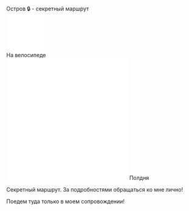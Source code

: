 
<link rel="stylesheet" href="../assets-custom/css/style-markdown.css">
<div class="cover-container" style="background-image: url('ostrov-1600.jpg');">
	<div class="cover-text">
		<div class="cover-title">
            Остров 🔒 - секретный маршрут
        </div>
		<div class="cover-description">
			<div class="packages-location">
                <img loading="lazy" src="../assets-custom/icon-bike.png" alt="" class="cover-icon">
                <div class="h4-default regular">На велосипеде</div>
            </div>
            <div>
                <img class="cover-icon" loading="lazy" src="../assets-custom/icon-time.png" alt=""  />
                <span>Полдня</span>
            </div>
		</div>
	</div>
</div>

Секретный маршрут. За подробностями обращаться ко мне лично!

Поедем туда только в моем сопровождении!


